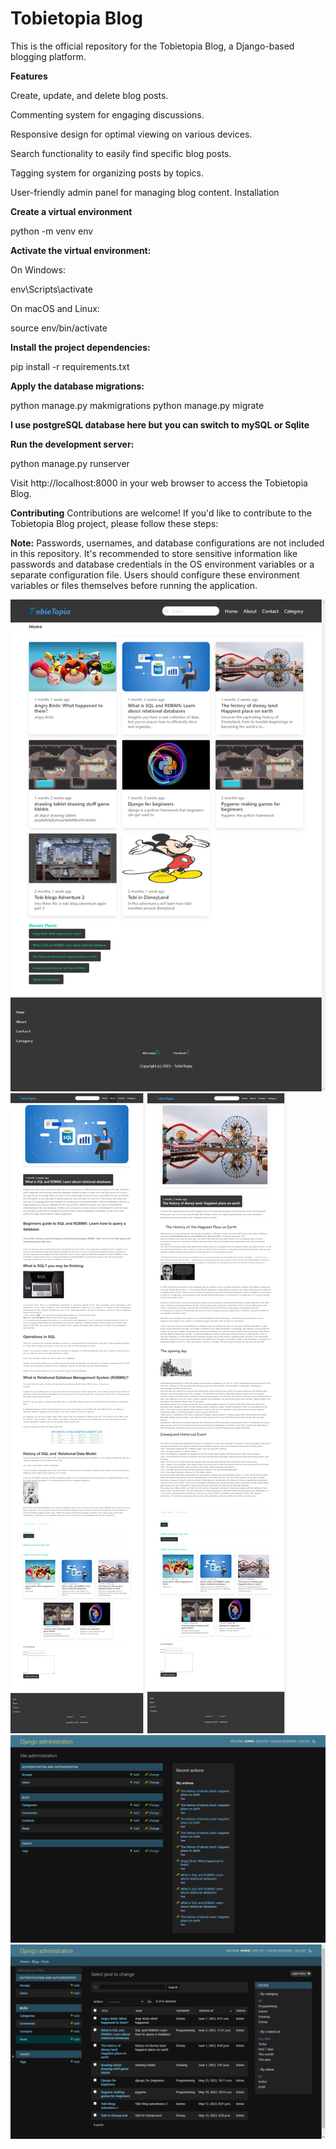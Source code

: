 # Tobietopia Blog
This is the official repository for the Tobietopia Blog, a Django-based blogging platform.

**Features**

Create, update, and delete blog posts.

Commenting system for engaging discussions.

Responsive design for optimal viewing on various devices.

Search functionality to easily find specific blog posts.

Tagging system for organizing posts by topics.

User-friendly admin panel for managing blog content.
Installation


**Create a virtual environment**

python -m venv env


**Activate the virtual environment:**

On Windows:

env\Scripts\activate


On macOS and Linux:

source env/bin/activate


**Install the project dependencies:**

pip install -r requirements.txt


**Apply the database migrations:**

python manage.py makmigrations
python manage.py migrate

**I use postgreSQL database here but you can switch to mySQL or Sqlite** 

**Run the development server:**

python manage.py runserver

Visit http://localhost:8000 in your web browser to access the Tobietopia Blog.

**Contributing**
Contributions are welcome! If you'd like to contribute to the Tobietopia Blog project, please follow these steps:

**Note:** Passwords, usernames, and database configurations are not included in this repository. It's recommended to store sensitive information like passwords and database credentials in the OS environment variables or a separate configuration file. Users should configure these environment variables or files themselves before running the application.

![](https://github.com/Cprime50/TobieTopia/blob/master/screenshots/Screenshot_2023-07-20_22-58-37.png)
![](https://github.com/Cprime50/TobieTopia/blob/master/screenshots/Screenshot_2023-07-20_22-59-03.png)
![](https://github.com/Cprime50/TobieTopia/blob/master/screenshots/Screenshot_2023-07-20_22-59-41.png)
![](https://github.com/Cprime50/TobieTopia/blob/master/screenshots/Screenshot_2023-07-20_22-59-55.png)
![](https://github.com/Cprime50/TobieTopia/blob/master/screenshots/Screenshot_2023-07-20_23-00-03.png)
